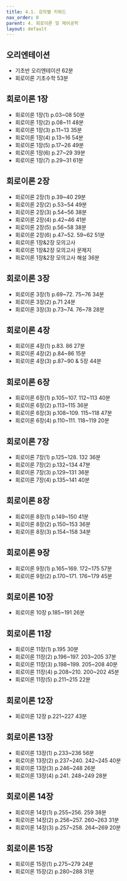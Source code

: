 ```yaml
---
title: 4.1. 강의별 키워드
nav_order: 0
parent: 4. 회로이론 및 제어공학
layout: default
---
```


## 오리엔테이션
- 기초반 오리엔테이션 62분
- 회로이론 기초수학 53분

## 회로이론 1장
- 회로이론 1장(1) p.03~08 50분
- 회로이론 1장(2) p.08~11 48분
- 회로이론 1장(3) p.11~13 35분
- 회로이론 1장(4) p.13~16 54분
- 회로이론 1장(5) p.17~26 49분
- 회로이론 1장(6) p.27~29 39분
- 회로이론 1장(7) p.29~31 61분

## 회로이론 2장
- 회로이론 2장(1) p.39~40 29분
- 회로이론 2장(2) p.53~54 49분
- 회로이론 2장(3) p.54~56 38분
- 회로이론 2장(4) p.42~46 41분
- 회로이론 2장(5) p.56~58 38분
- 회로이론 2장(6) p.47~52. 59~62 51분
- 회로이론 1장&2장 모의고사
- 회로이론 1장&2장 모의고사 문제지
- 회로이론 1장&2장 모의고사 해설 36분
 
## 회로이론 3장
- 회로이론 3장(1) p.69~72. 75~76 34분
- 회로이론 3장(2) p.71 24분
- 회로이론 3장(3) p.73~74. 76~78 28분

## 회로이론 4장
- 회로이론 4장(1) p.83. 86 27분
- 회로이론 4장(2) p.84~86 15분
- 회로이론 4장(3) p.87~90 & 5장 44분

## 회로이론 6장
- 회로이론 6장(1) p.105~107. 112~113 40분
- 회로이론 6장(2) p.113~115 36분
- 회로이론 6장(3) p.108~109. 115~118 47분
- 회로이론 6장(4) p.110~111. 118~119 20분

## 회로이론 7장
- 회로이론 7장(1) p.125~128. 132 36분
- 회로이론 7장(2) p.132~134 47분
- 회로이론 7장(3) p.129~131 36분
- 회로이론 7장(4) p.135~141 40분

## 회로이론 8장
- 회로이론 8장(1) p.149~150 41분
- 회로이론 8장(2) p.150~153 36분
- 회로이론 8장(3) p.154~158 34분

## 회로이론 9장
- 회로이론 9장(1) p.165~169. 172~175 57분
- 회로이론 9장(2) p.170~171. 176~179 45분

## 회로이론 10장
- 회로이론 10장 p.185~191 26분

## 회로이론 11장
- 회로이론 11장(1) p.195 30분
- 회로이론 11장(2) p.196~197. 203~205 37분
- 회로이론 11장(3) p.198~199. 205~208 40분
- 회로이론 11장(4) p.208~210. 200~202 45분
- 회로이론 11장(5) p.211~215 22분

## 회로이론 12장
- 회로이론 12장 p.221~227 43분

## 회로이론 13장
- 회로이론 13장(1) p.233~236 56분
- 회로이론 13장(2) p.237~240. 242~245 40분
- 회로이론 13장(3) p.246~248 26분
- 회로이론 13장(4) p.241. 248~249 28분

## 회로이론 14장
- 회로이론 14장(1) p.255~256. 259 38분
- 회로이론 14장(2) p.256~257. 260~263 31분
- 회로이론 14장(3) p.257~258. 264~269 20분

## 회로이론 15장
- 회로이론 15장(1) p.275~279 24분
- 회로이론 15장(2) p.280~288 31분